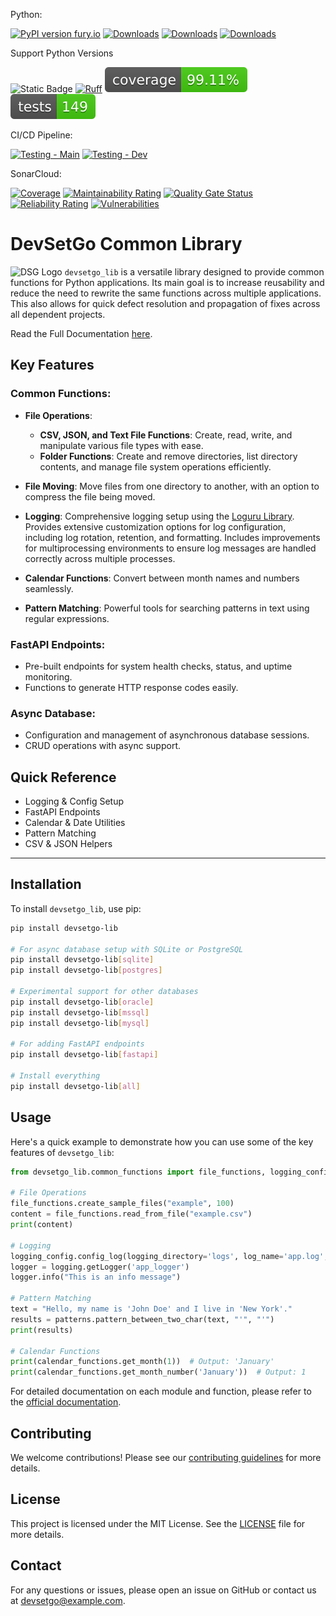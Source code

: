 Python:

[![PyPI version fury.io](https://badge.fury.io/py/devsetgo-lib.svg)](https://pypi.python.org/pypi/devsetgo-lib/)
[![Downloads](https://static.pepy.tech/badge/devsetgo-lib)](https://pepy.tech/project/devsetgo-lib)
[![Downloads](https://static.pepy.tech/badge/devsetgo-lib/month)](https://pepy.tech/project/devsetgo-lib)
[![Downloads](https://static.pepy.tech/badge/devsetgo-lib/week)](https://pepy.tech/project/devsetgo-lib)

Support Python Versions

![Static Badge](https://img.shields.io/badge/Python-3.13%20%7C%203.12%20%7C%203.11%20%7C%203.10%20%7C%203.9-blue)
[![Ruff](https://img.shields.io/endpoint?url=https://raw.githubusercontent.com/astral-sh/ruff/main/assets/badge/v2.json)](https://github.com/astral-sh/ruff)
[![Coverage Status](https://raw.githubusercontent.com/devsetgo/devsetgo_lib/refs/heads/dev/coverage-badge.svg)](./reports/coverage/index.html)
[![Tests Status](https://raw.githubusercontent.com/devsetgo/devsetgo_lib/refs/heads/dev/tests-badge.svg)](./reports/coverage/index.html)

CI/CD Pipeline:

[![Testing - Main](https://github.com/devsetgo/devsetgo_lib/actions/workflows/testing.yml/badge.svg?branch=main)](https://github.com/devsetgo/devsetgo_lib/actions/workflows/testing.yml)
[![Testing - Dev](https://github.com/devsetgo/devsetgo_lib/actions/workflows/testing.yml/badge.svg?branch=dev)](https://github.com/devsetgo/devsetgo_lib/actions/workflows/testing.yml)

SonarCloud:

[![Coverage](https://sonarcloud.io/api/project_badges/measure?project=devsetgo_devsetgo_lib&metric=coverage)](https://sonarcloud.io/dashboard?id=devsetgo_devsetgo_lib)
[![Maintainability Rating](https://sonarcloud.io/api/project_badges/measure?project=devsetgo_devsetgo_lib&metric=sqale_rating)](https://sonarcloud.io/dashboard?id=devsetgo_devsetgo_lib)
[![Quality Gate Status](https://sonarcloud.io/api/project_badges/measure?project=devsetgo_devsetgo_lib&metric=alert_status)](https://sonarcloud.io/dashboard?id=devsetgo_devsetgo_lib)
[![Reliability Rating](https://sonarcloud.io/api/project_badges/measure?project=devsetgo_devsetgo_lib&metric=reliability_rating)](https://sonarcloud.io/dashboard?id=devsetgo_devsetgo_lib)
[![Vulnerabilities](https://sonarcloud.io/api/project_badges/measure?project=devsetgo_devsetgo_lib&metric=vulnerabilities)](https://sonarcloud.io/dashboard?id=devsetgo_devsetgo_lib)



# DevSetGo Common Library

![DSG Logo](/images/devsetgo_lib_logo_white_bg.svg)
`devsetgo_lib` is a versatile library designed to provide common functions for Python applications. Its main goal is to increase reusability and reduce the need to rewrite the same functions across multiple applications. This also allows for quick defect resolution and propagation of fixes across all dependent projects.

Read the Full Documentation [here](https://devsetgo.github.io/devsetgo_lib/).

## Key Features

### **Common Functions**:
  - **File Operations**:
    - **CSV, JSON, and Text File Functions**: Create, read, write, and manipulate various file types with ease.
    - **Folder Functions**: Create and remove directories, list directory contents, and manage file system operations efficiently.

  - **File Moving**:
    Move files from one directory to another, with an option to compress the file being moved.

  - **Logging**:
    Comprehensive logging setup using the [Loguru Library]('https://loguru.readthedocs.io/en/stable/overview.html'). Provides extensive customization options for log configuration, including log rotation, retention, and formatting. Includes improvements for multiprocessing environments to ensure log messages are handled correctly across multiple processes.

  - **Calendar Functions**:
      Convert between month names and numbers seamlessly.

  - **Pattern Matching**:
      Powerful tools for searching patterns in text using regular expressions.


### **FastAPI Endpoints**:
  - Pre-built endpoints for system health checks, status, and uptime monitoring.
  - Functions to generate HTTP response codes easily.

### **Async Database**:
  - Configuration and management of asynchronous database sessions.
  - CRUD operations with async support.

## Quick Reference

- Logging & Config Setup
- FastAPI Endpoints
- Calendar & Date Utilities
- Pattern Matching
- CSV & JSON Helpers

---
## Installation

To install `devsetgo_lib`, use pip:

```sh
pip install devsetgo-lib

# For async database setup with SQLite or PostgreSQL
pip install devsetgo-lib[sqlite]
pip install devsetgo-lib[postgres]

# Experimental support for other databases
pip install devsetgo-lib[oracle]
pip install devsetgo-lib[mssql]
pip install devsetgo-lib[mysql]

# For adding FastAPI endpoints
pip install devsetgo-lib[fastapi]

# Install everything
pip install devsetgo-lib[all]
```

## Usage

Here's a quick example to demonstrate how you can use some of the key features of `devsetgo_lib`:

```python
from devsetgo_lib.common_functions import file_functions, logging_config, patterns, calendar_functions

# File Operations
file_functions.create_sample_files("example", 100)
content = file_functions.read_from_file("example.csv")
print(content)

# Logging
logging_config.config_log(logging_directory='logs', log_name='app.log', logging_level='DEBUG')
logger = logging.getLogger('app_logger')
logger.info("This is an info message")

# Pattern Matching
text = "Hello, my name is 'John Doe' and I live in 'New York'."
results = patterns.pattern_between_two_char(text, "'", "'")
print(results)

# Calendar Functions
print(calendar_functions.get_month(1))  # Output: 'January'
print(calendar_functions.get_month_number('January'))  # Output: 1
```

For detailed documentation on each module and function, please refer to the [official documentation](https://devsetgo.github.io/devsetgo_lib/print_page/).

## Contributing

We welcome contributions! Please see our [contributing guidelines](CONTRIBUTING.md) for more details.

## License

This project is licensed under the MIT License. See the [LICENSE](LICENSE) file for more details.

## Contact

For any questions or issues, please open an issue on GitHub or contact us at [devsetgo@example.com](mailto:devsetgo@example.com).
